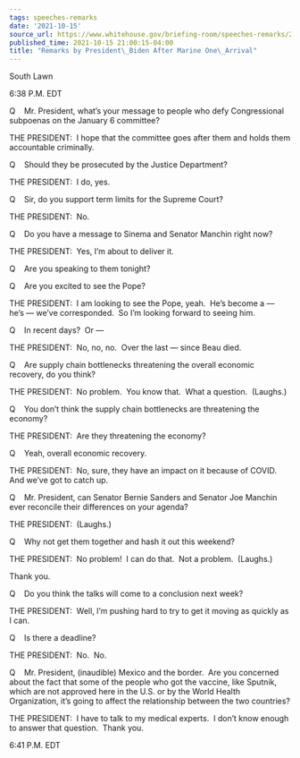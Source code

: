 ```yaml
---
tags: speeches-remarks
date: '2021-10-15'
source_url: https://www.whitehouse.gov/briefing-room/speeches-remarks/2021/10/15/remarks-by-president-biden-after-marine-one-arrival-7/
published_time: 2021-10-15 21:00:15-04:00
title: "Remarks by President\_Biden After Marine One\_Arrival"
---
```

 
South Lawn

6:38 P.M. EDT

Q    Mr. President, what’s your message to people who defy Congressional
subpoenas on the January 6 committee?

THE PRESIDENT:  I hope that the committee goes after them and holds them
accountable criminally.

Q    Should they be prosecuted by the Justice Department?

THE PRESIDENT:  I do, yes.

Q    Sir, do you support term limits for the Supreme Court?

THE PRESIDENT:  No.

Q    Do you have a message to Sinema and Senator Manchin right now?

THE PRESIDENT:  Yes, I’m about to deliver it.

Q    Are you speaking to them tonight?

Q    Are you excited to see the Pope?

THE PRESIDENT:  I am looking to see the Pope, yeah.  He’s become a —
he’s — we’ve corresponded.  So I’m looking forward to seeing him.

Q    In recent days?  Or —

THE PRESIDENT:  No, no, no.  Over the last — since Beau died.

Q    Are supply chain bottlenecks threatening the overall economic
recovery, do you think?

THE PRESIDENT:  No problem.  You know that.  What a question.  (Laughs.)

Q    You don’t think the supply chain bottlenecks are threatening the
economy?

THE PRESIDENT:  Are they threatening the economy?

Q    Yeah, overall economic recovery.

THE PRESIDENT:  No, sure, they have an impact on it because of COVID. 
And we’ve got to catch up.

Q    Mr. President, can Senator Bernie Sanders and Senator Joe Manchin
ever reconcile their differences on your agenda?

THE PRESIDENT:  (Laughs.)

Q    Why not get them together and hash it out this weekend?

THE PRESIDENT:  No problem!  I can do that.  Not a problem.  (Laughs.)

Thank you.

Q    Do you think the talks will come to a conclusion next week?

THE PRESIDENT:  Well, I’m pushing hard to try to get it moving as
quickly as I can.

Q    Is there a deadline?

THE PRESIDENT:  No.  No.

Q    Mr. President, (inaudible) Mexico and the border.  Are you
concerned about the fact that some of the people who got the vaccine,
like Sputnik, which are not approved here in the U.S. or by the World
Health Organization, it’s going to affect the relationship between the
two countries?

THE PRESIDENT:  I have to talk to my medical experts.  I don’t know
enough to answer that question.  Thank you.

6:41 P.M. EDT
